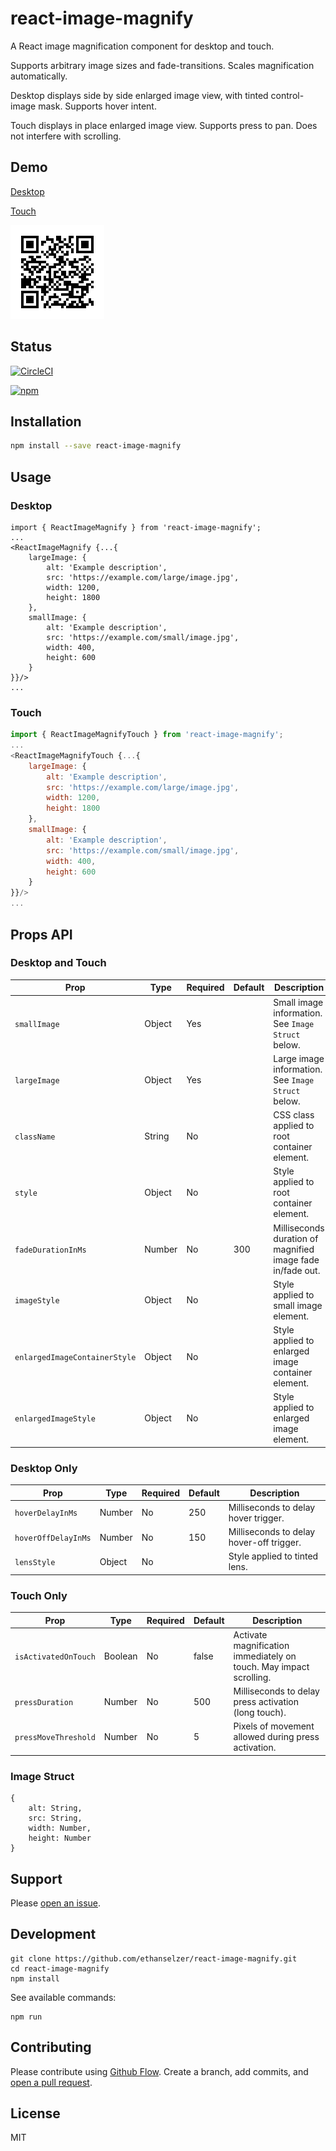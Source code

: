 # react-image-magnify

A React image magnification component for desktop and touch.

Supports arbitrary image sizes and fade-transitions. Scales magnification automatically.

Desktop displays side by side enlarged image view, with tinted control-image mask.
Supports hover intent.

Touch displays in place enlarged image view.
Supports press to pan. Does not interfere with scrolling.

## Demo
[Desktop](https://goo.gl/YLldFQ)

[Touch](https://goo.gl/mxGybY)

<img src="./docs/qr.png?raw=true" alt="Touch Demo"/>

## Status
[![CircleCI](https://circleci.com/gh/ethanselzer/react-image-magnify.svg?style=svg)](https://circleci.com/gh/ethanselzer/react-image-magnify)

[![npm](https://nodei.co/npm/react-image-magnify.svg?downloads=true)](https://nodei.co/npm/react-image-magnify/)

## Installation

```sh
npm install --save react-image-magnify
```

## Usage
### Desktop

```JSX
import { ReactImageMagnify } from 'react-image-magnify';
...
<ReactImageMagnify {...{
    largeImage: {
        alt: 'Example description',
        src: 'https://example.com/large/image.jpg',
        width: 1200,
        height: 1800
    },
    smallImage: {
        alt: 'Example description',
        src: 'https://example.com/small/image.jpg',
        width: 400,
        height: 600
    }
}}/>
...
```
### Touch

```JavaScript
import { ReactImageMagnifyTouch } from 'react-image-magnify';
...
<ReactImageMagnifyTouch {...{
    largeImage: {
        alt: 'Example description',
        src: 'https://example.com/large/image.jpg',
        width: 1200,
        height: 1800
    },
    smallImage: {
        alt: 'Example description',
        src: 'https://example.com/small/image.jpg',
        width: 400,
        height: 600
    }
}}/>
...
```

## Props API

### Desktop and Touch
| Prop                          | Type   | Required | Default | Description                                                |
|-------------------------------|--------|----------|---------|------------------------------------------------------------|
| `smallImage`                  | Object | Yes      |         | Small image information. See `Image Struct` below.         |
| `largeImage`                  | Object | Yes      |         | Large image information. See `Image Struct` below.         |
| `className`                   | String | No       |         | CSS class applied to root container element.               |
| `style`                       | Object | No       |         | Style applied to root container element.                   |
| `fadeDurationInMs`            | Number | No       | 300     | Milliseconds duration of magnified image fade in/fade out. |
| `imageStyle`                  | Object | No       |         | Style applied to small image element.                      |
| `enlargedImageContainerStyle` | Object | No       |         | Style applied to enlarged image container element.         |
| `enlargedImageStyle`          | Object | No       |         | Style applied to enlarged image element.                   |

### Desktop Only
| Prop                          | Type   | Required | Default | Description                                                |
|-------------------------------|--------|----------|---------|------------------------------------------------------------|
| `hoverDelayInMs`              | Number | No       | 250     | Milliseconds to delay hover trigger.                       |
| `hoverOffDelayInMs`           | Number | No       | 150     | Milliseconds to delay hover-off trigger.                   |
| `lensStyle`                   | Object | No       |         | Style applied to tinted lens.                      |

### Touch Only
| Prop                          | Type   | Required | Default | Description                                                |
|-------------------------------|--------|----------|---------|------------------------------------------------------------|
| `isActivatedOnTouch`          | Boolean| No       | false   | Activate magnification immediately on touch. May impact scrolling.|
| `pressDuration`               | Number | No       | 500     | Milliseconds to delay press activation (long touch).       |
| `pressMoveThreshold`          | Number | No       | 5       | Pixels of movement allowed during press activation.        |

### Image Struct
```
{
    alt: String,
    src: String,
    width: Number,
    height: Number
}
```

## Support

Please [open an issue](https://github.com/ethanselzer/react-image-magnify/issues).

## Development

```ssh
git clone https://github.com/ethanselzer/react-image-magnify.git
cd react-image-magnify
npm install
```
See available commands:
```ssh
npm run
```

## Contributing

Please contribute using [Github Flow](https://guides.github.com/introduction/flow/). Create a branch,
add commits, and [open a pull request](https://github.com/ethanselzer/react-image-magnify/compare/).

## License

MIT
